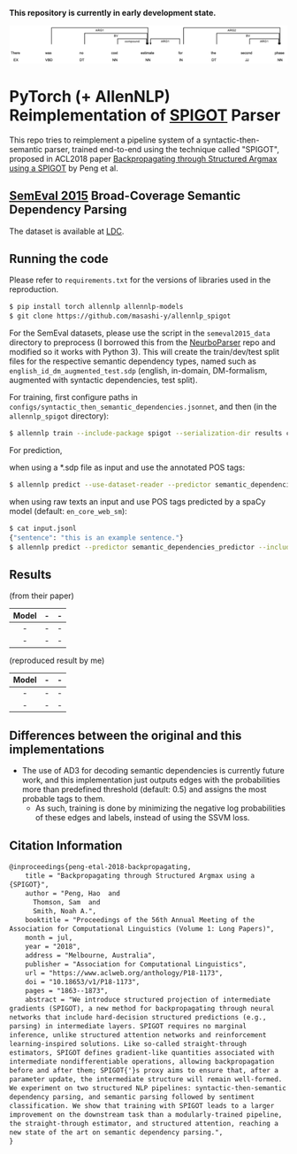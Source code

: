 **This repository is currently in early development state.**

![example seamntic dependencies](./images/example.png)


# PyTorch (+ AllenNLP) Reimplementation of [SPIGOT](https://arxiv.org/abs/1805.04658v1) Parser

This repo tries to reimplement a pipeline system of a syntactic-then-semantic parser,
trained end-to-end using the technique called "SPIGOT", proposed in ACL2018 paper
[Backpropagating through Structured Argmax using a SPIGOT](https://arxiv.org/abs/1805.04658v1) by Peng et al.


## [SemEval 2015](http://alt.qcri.org/semeval2015/task18/) Broad-Coverage Semantic Dependency Parsing

The dataset is available at [LDC](https://catalog.ldc.upenn.edu/LDC2016T10).

## Running the code

Please refer to `requirements.txt` for the versions of libraries used in the reproduction.

```sh
$ pip install torch allennlp allennlp-models
$ git clone https://github.com/masashi-y/allennlp_spigot
```

For the SemEval datasets, please use the script in the `semeval2015_data` directory to preprocess
(I borrowed this from the [NeurboParser](https://github.com/Noahs-ARK/NeurboParser) repo and modified so it works with Python 3).
This will create the train/dev/test split files for the respective semantic dependency types, named such as `english_id_dm_augmented_test.sdp` (english, in-domain, DM-formalism, augmented with syntactic dependencies, test split).


For training, first configure paths in `configs/syntactic_then_semantic_dependencies.jsonnet`, and then (in the `allennlp_spigot` directory):

```sh
$ allennlp train --include-package spigot --serialization-dir results configs/syntactic_then_semantic_dependencies.jsonnet
```

For prediction,

when using a \*.sdp file as input and use the annotated POS tags:
```sh
$ allennlp predict --use-dataset-reader --predictor semantic_dependencies_predictor --include-package spigot --silent --output-file system.sdp results/model.tar.gz english_id_dm_augmented_test.sdp
```

when using raw texts an input and use POS tags predicted by a spaCy model (default: `en_core_web_sm`):
```sh
$ cat input.jsonl
{"sentence": "this is an example sentence."}
$ allennlp predict --predictor semantic_dependencies_predictor --include-package spigot --silent --output-file system.sdp results/model.tar.gz input.jsonl
```

## Results

(from their paper)

|Model| - | - |
|:---:|:---:|:---:|
|-| - | - |
|-| - | - |

(reproduced result by me)

|Model| - | - |
|:---:|:---:|:---:|
|-| - | - |
|-| - | - |

## Differences between the original and this implementations

- The use of AD3 for decoding semantic dependencies is currently future work, and this implementation just outputs edges with the probabilities more than predefined threshold (default: 0.5) and assigns the most probable tags to them.
  - As such, training is done by minimizing the negative log probabilities of these edges and labels, instead of using the SSVM loss.

## Citation Information

```
@inproceedings{peng-etal-2018-backpropagating,
    title = "Backpropagating through Structured Argmax using a {SPIGOT}",
    author = "Peng, Hao  and
      Thomson, Sam  and
      Smith, Noah A.",
    booktitle = "Proceedings of the 56th Annual Meeting of the Association for Computational Linguistics (Volume 1: Long Papers)",
    month = jul,
    year = "2018",
    address = "Melbourne, Australia",
    publisher = "Association for Computational Linguistics",
    url = "https://www.aclweb.org/anthology/P18-1173",
    doi = "10.18653/v1/P18-1173",
    pages = "1863--1873",
    abstract = "We introduce structured projection of intermediate gradients (SPIGOT), a new method for backpropagating through neural networks that include hard-decision structured predictions (e.g., parsing) in intermediate layers. SPIGOT requires no marginal inference, unlike structured attention networks and reinforcement learning-inspired solutions. Like so-called straight-through estimators, SPIGOT defines gradient-like quantities associated with intermediate nondifferentiable operations, allowing backpropagation before and after them; SPIGOT{'}s proxy aims to ensure that, after a parameter update, the intermediate structure will remain well-formed. We experiment on two structured NLP pipelines: syntactic-then-semantic dependency parsing, and semantic parsing followed by sentiment classification. We show that training with SPIGOT leads to a larger improvement on the downstream task than a modularly-trained pipeline, the straight-through estimator, and structured attention, reaching a new state of the art on semantic dependency parsing.",
}
```
